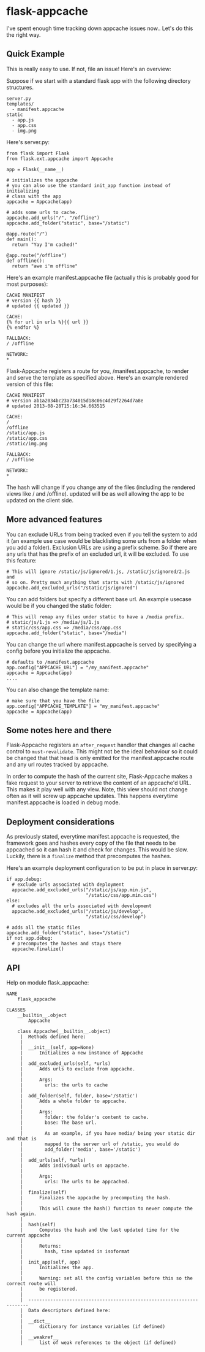 flask-appcache
==============

I've spent enough time tracking down appcache issues now.. Let's do this the
right way.

Quick Example
-------------

This is really easy to use. If not, file an issue! Here's an overview:

Suppose if we start with a standard flask app with the following directory
structures.

    server.py
    templates/
      - manifest.appcache
    static
      - app.js
      - app.css
      - img.png

Here's server.py:

    from flask import Flask
    from flask.ext.appcache import Appcache

    app = Flask(__name__)

    # initializes the appcache
    # you can also use the standard init_app function instead of initializing
    # class with the app
    appcache = Appcache(app)

    # adds some urls to cache.
    appcache.add_urls("/", "/offline")
    appcache.add_folder("static", base="/static")

    @app.route("/")
    def main():
      return "Yay I'm cached!"

    @app.route("/offline")
    def offline():
      return "awe i'm offline"

Here's an example manifest.appcache file (actually this is probably good for
most purposes):

    CACHE MANIFEST
    # version {{ hash }}
    # updated {{ updated }}

    CACHE:
    {% for url in urls %}{{ url }}
    {% endfor %}

    FALLBACK:
    / /offline

    NETWORK:
    *

Flask-Appcache registers a route for you, /manifest.appcache, to render and
serve the template as specified above. Here's an example rendered version of
this file:

    CACHE MANIFEST
    # version ab1a2034bc23a734015d18c06c4d29f2264d7a8e
    # updated 2013-08-28T15:16:34.663515

    CACHE:
    /
    /offline
    /static/app.js
    /static/app.css
    /static/img.png

    FALLBACK:
    / /offline

    NETWORK:
    *

The hash will change if you change any of the files (including the rendered
views like / and /offline). updated will be as well allowing the app to be
updated on the client side.

More advanced features
----------------------

You can exclude URLs from being tracked even if you tell the system to add it
(an example use case would be blacklisting some urls from a folder when you
add a folder). Exclusion URLs are using a prefix scheme. So if there are any
urls that has the prefix of an excluded url, it will be excluded. To use this
feature:

    # This will ignore /static/js/ignored/1.js, /static/js/ignored/2.js and
    # so on. Pretty much anything that starts with /static/js/ignored
    appcache.add_excluded_urls("/static/js/ignored")

You can add folders but specify a different base url. An example usecase would
be if you changed the static folder:

    # This will remap any files under static to have a /media prefix.
    # static/js/1.js => /media/js/1.js
    # static/css/app.css => /media/css/app.css
    appcache.add_folder("static", base="/media")

You can change the url where manifest.appcache is served by specifying a config
before you initialize the appcache.

    # defaults to /manifest.appcache
    app.config["APPCACHE_URL"] = "/my_manifest.appcache"
    appcache = Appcache(app)
    ....

You can also change the template name:

    # make sure that you have the file
    app.config["APPCACHE_TEMPLATE"] = "my_manifest.appcache"
    appcache = Appcache(app)

Some notes here and there
-------------------------

Flask-Appcache registers an `after_request` handler that changes all cache
control to `must-revalidate`. This might not be the ideal behaviour so it could
be changed that that head is only emitted for the manifest.appcache route and
any url routes tracked by appcache.

In order to compute the hash of the current site, Flask-Appcache makes a fake
request to your server to retrieve the content of an appcache'd URL. This makes
it play well with any view. Note, this view should not change often as it will
screw up appcache updates. This happens everytime manifest.appcache is loaded
in debug mode.

Deployment considerations
-------------------------

As previously stated, everytime manifest.appcache is requested, the framework
goes and hashes every copy of the file that needs to be appcached so it can
hash it and check for changes. This would be slow. Luckily, there is a
`finalize` method that precomputes the hashes.

Here's an example deployment configuration to be put in place in server.py:

    if app.debug:
      # exclude urls associated with deployment
      appcache.add_excluded_urls("/static/js/app.min.js",
                                 "/static/css/app.min.css")
    else:
      # excludes all the urls associated with development
      appcache.add_excluded_urls("/static/js/develop",
                                 "/static/css/develop")

    # adds all the static files
    appcache.add_folder("static", base="/static")
    if not app.debug:
      # precomputes the hashes and stays there
      appcache.finalize()

API
---

Help on module flask_appcache:

    NAME
        flask_appcache

    CLASSES
        __builtin__.object
            Appcache

        class Appcache(__builtin__.object)
         |  Methods defined here:
         |
         |  __init__(self, app=None)
         |      Initializes a new instance of Appcache
         |
         |  add_excluded_urls(self, *urls)
         |      Adds urls to exclude from appcache.
         |
         |      Args:
         |        urls: the urls to cache
         |
         |  add_folder(self, folder, base='/static')
         |      Adds a whole folder to appcache.
         |
         |      Args:
         |        folder: the folder's content to cache.
         |        base: The base url.
         |
         |        As an example, if you have media/ being your static dir and that is
         |        mapped to the server url of /static, you would do
         |        add_folder('media', base='/static')
         |
         |  add_urls(self, *urls)
         |      Adds individual urls on appcache.
         |
         |      Args:
         |        urls: The urls to be appcached.
         |
         |  finalize(self)
         |      Finalizes the appcache by precomputing the hash.
         |
         |      This will cause the hash() function to never compute the hash again.
         |
         |  hash(self)
         |      Computes the hash and the last updated time for the current appcache
         |
         |      Returns:
         |        hash, time updated in isoformat
         |
         |  init_app(self, app)
         |      Initializes the app.
         |
         |      Warning: set all the config variables before this so the correct route will
         |      be registered.
         |
         |  ----------------------------------------------------------------------
         |  Data descriptors defined here:
         |
         |  __dict__
         |      dictionary for instance variables (if defined)
         |
         |  __weakref__
         |      list of weak references to the object (if defined)


